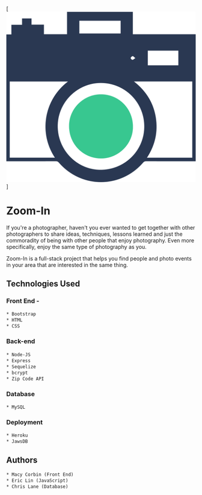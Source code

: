 [![Image](/public/img/cameraIcon.png)]
# Zoom-In

If you're a photographer, haven't you ever wanted to get together with other photographers to share ideas, techniques, lessons learned and just the commoradity of being with other people that enjoy photography. Even more specifically, enjoy the same type of photography as you. 

Zoom-In is a full-stack project that helps you find people and photo events in your area that are interested in the same thing.



## Technologies Used
### Front End -
    * Bootstrap
    * HTML
    * CSS

### Back-end
    * Node-JS
    * Express
    * Sequelize
    * bcrypt
    * Zip Code API

### Database
    * MySQL

### Deployment
    * Heroku
    * JawsDB

## Authors
    * Macy Corbin (Front End)
    * Eric Lin (JavaScript)
    * Chris Lane (Database)
